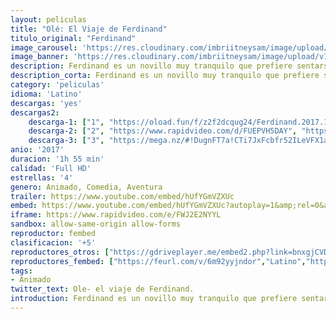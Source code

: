 ```yaml
---
layout: peliculas
title: "Olé: El Viaje de Ferdinand"
titulo_original: "Ferdinand"
image_carousel: 'https://res.cloudinary.com/imbriitneysam/image/upload/v1543185032/ole-poster-min.jpg'
image_banner: 'https://res.cloudinary.com/imbriitneysam/image/upload/v1543185033/ole-banner-min.jpg'
description: Ferdinand es un novillo muy tranquilo que prefiere sentarse bajo un árbol a oler las flores que saltar, resoplar y embestirse con otros toros. A medida que va creciendo y haciéndose fuerte, su temperamento no cambia y sigue siendo un toro manso. Un día, unos hombres vienen buscando al toro más grande, rápido y bravo… y Ferdinand es elegido equivocadamente para las corridas de toros de Madrid.
description_corta: Ferdinand es un novillo muy tranquilo que prefiere sentarse bajo un árbol a oler las flores que saltar, resoplar y embestirse con otros toros. A medida que va creciendo y haciéndose fuerte, su temperamento no cambia y sigue siendo un...
category: 'peliculas'
idioma: 'Latino'
descargas: 'yes'
descargas2:
    descarga-1: ["1", "https://oload.fun/f/z2f2dcqug24/Ferdinand.2017.1080p-dual-lat-cinecalidad.to.mp4", "https://www.google.com/s2/favicons?domain=openload.co","OpenLoad","https://res.cloudinary.com/imbriitneysam/image/upload/v1541473684/mexico.png", "Latino", "Full HD"]
    descarga-2: ["2", "https://www.rapidvideo.com/d/FUEPVH5DAY", "https://www.google.com/s2/favicons?domain=www.rapidvideo.com","RapidVideo","https://res.cloudinary.com/imbriitneysam/image/upload/v1541473684/mexico.png", "Latino", "Full HD"]
    descarga-3: ["3", "https://mega.nz/#!DugnFT7a!CTi7JxFcbfr52ILeVFX1aU3erTtwAkxxDqd3MYRSx9Y", "https://www.google.com/s2/favicons?domain=mega.nz","Mega","https://res.cloudinary.com/imbriitneysam/image/upload/v1541473684/mexico.png", "Latino", "Full HD"]
anio: '2017'
duracion: '1h 55 min'
calidad: 'Full HD'
estrellas: '4'
genero: Animado, Comedia, Aventura
trailer: https://www.youtube.com/embed/hUfYGmVZXUc
embed: https://www.youtube.com/embed/hUfYGmVZXUc?autoplay=1&amp;rel=0&amp;hd=1&border=0&wmode=opaque&enablejsapi=1&modestbranding=1&controls=1&showinfo=0
iframe: https://www.rapidvideo.com/e/FWJ2E2NYYL
sandbox: allow-same-origin allow-forms
reproductor: fembed
clasificacion: '+5'
reproductores_otros: ["https://gdriveplayer.me/embed2.php?link=bnxgjCVDfF7ge3ZydAAf7wcCDzBK6VNk29OrY6f6%252BB93l4ui2G52Jz89ojukfK8XwdSMLwleKqCCLF7bGzcSLpZIIEXVaOFxRh7OwpZjdJ1JB8cj%252FLDaxuz1l2Lw3j4wp%252B0HOaCz6q%252Fyh23aHXDSwaIV2FnQyBT881VEHmnDax41Pvg9vw3JV60zCZ018XKqPyetFSJazVpS4YbGTjILAv","Latino","https://movcloud.net/embed/kv-xhIj9OonZ","Latino"]
reproductores_fembed: ["https://feurl.com/v/6m92yyjndor","Latino","https://feurl.com/v/05x8nal847q4jrm","Latino","https://feurl.com/v/pyx4dumxkzqw1el","Latino"]
tags:
- Animado
twitter_text: Ole- el viaje de Ferdinand.
introduction: Ferdinand es un novillo muy tranquilo que prefiere sentarse bajo un árbol a oler las flores que saltar, resoplar y embestirse con otros toros. A medida que va creciendo y haciéndose fuerte, su temperamento no cambia y sigue siendo un...
---
```












